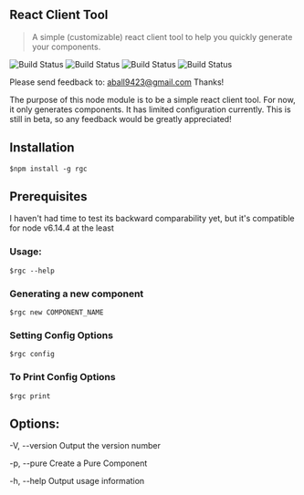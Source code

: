 ## React Client Tool
> A simple (customizable) react client tool to help you quickly generate your components.

![Build Status](https://img.shields.io/badge/dependencies-up_to_date-brightgreen.svg)  ![Build Status](https://img.shields.io/badge/dev_dependencies-up_to_date-brightgreen.svg)
![Build Status](https://img.shields.io/badge/npm-v6.2.4-blue.svg) ![Build Status](https://img.shields.io/badge/license-MIT-green.svg)



Please send feedback to: aball9423@gmail.com
Thanks!

The purpose of this node module is to be a simple react client tool.  For now, it only generates components.  It has limited configuration currently. This is still in beta, so any feedback would be greatly appreciated! 

## Installation
	$npm install -g rgc
## Prerequisites
I haven't had time to test its backward comparability yet, but it's compatible for node v6.14.4 at the least


### Usage:

	$rgc --help

### Generating a new component
	$rgc new COMPONENT_NAME
### Setting Config Options
	$rgc config
### To Print Config Options
	$rgc print

  

## Options:

-V, --version Output the version number

-p, --pure Create a Pure Component

-h, --help Output usage information

  
  


